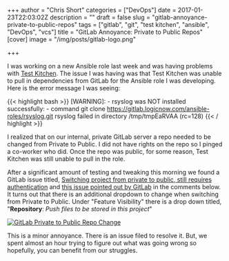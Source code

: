 +++
author = "Chris Short"
categories = ["DevOps"]
date = 2017-01-23T22:03:02Z
description = ""
draft = false
slug = "gitlab-annoyance-private-to-public-repos"
tags = ["gitlab", "git", "test kitchen", "ansible", "DevOps", "vcs"]
title = "GitLab Annoyance: Private to Public Repos"
[cover]
image = "/img/posts/gitlab-logo.png"

+++

I was working on a new Ansible role last week and was having problems with [Test Kitchen](http://kitchen.ci/). The issue I was having was that Test Kitchen was unable to pull in dependencies from GitLab for the Ansible role I  was developing. Here is the error message I was seeing:

{{< highlight bash >}}
[WARNING]: - rsyslog was NOT installed successfully: - command git clone https://gitlab.logicnow.com/ansible-roles/rsyslog.git rsyslog failed in directory /tmp/tmpEaRVAA (rc=128)
{{< / highlight >}}



I realized that on our internal, private GitLab server a repo needed to be changed from Private to Public. I did not have rights on the repo so I pinged a co-worker who did. Once the repo was public, for some reason, Test Kitchen was still unable to pull in the role.

After a significant amount of testing and tweaking this morning we found a GitLab issue titled, [Switching project from private to public, still requires authentication](https://gitlab.com/gitlab-org/gitlab-ce/issues/24947) and [this issue pointed out by GitLab](https://gitlab.com/gitlab-org/gitlab-ce/issues/27049) in the comments below. It turns out that there is an additional dropdown to change when switching from Private to Public. Under "Feature Visibility" there is a drop down titled, "**Repository**: *Push files to be stored in this project*"

[![GitLab Private to Public Repo Change](/img/posts/gitlab-private-public-repo.png#center)](/img/posts/gitlab-private-public-repo.png)

This is a minor annoyance. There is an issue filed to resolve it. But, we spent almost an hour trying to figure out what was going wrong so hopefully, you can benefit from our struggles.
